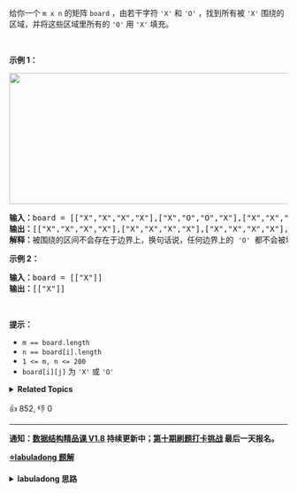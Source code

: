 给你一个 <code>m x n</code> 的矩阵 <code>board</code> ，由若干字符 <code>'X'</code> 和 <code>'O'</code> ，找到所有被 <code>'X'</code> 围绕的区域，并将这些区域里所有的 <code>'O'</code> 用 <code>'X'</code> 填充。
<div class="original__bRMd">
<div>
<p> </p>

<p><strong>示例 1：</strong></p>
<img alt="" src="https://assets.leetcode.com/uploads/2021/02/19/xogrid.jpg" style="width: 550px; height: 237px;" />
<pre>
<strong>输入：</strong>board = [["X","X","X","X"],["X","O","O","X"],["X","X","O","X"],["X","O","X","X"]]
<strong>输出：</strong>[["X","X","X","X"],["X","X","X","X"],["X","X","X","X"],["X","O","X","X"]]
<strong>解释：</strong>被围绕的区间不会存在于边界上，换句话说，任何边界上的 <code>'O'</code> 都不会被填充为 <code>'X'</code>。 任何不在边界上，或不与边界上的 <code>'O'</code> 相连的 <code>'O'</code> 最终都会被填充为 <code>'X'</code>。如果两个元素在水平或垂直方向相邻，则称它们是“相连”的。
</pre>

<p><strong>示例 2：</strong></p>

<pre>
<strong>输入：</strong>board = [["X"]]
<strong>输出：</strong>[["X"]]
</pre>

<p> </p>

<p><strong>提示：</strong></p>

<ul>
	<li><code>m == board.length</code></li>
	<li><code>n == board[i].length</code></li>
	<li><code>1 <= m, n <= 200</code></li>
	<li><code>board[i][j]</code> 为 <code>'X'</code> 或 <code>'O'</code></li>
</ul>
</div>
</div>
<details><summary><strong>Related Topics</strong></summary>深度优先搜索 | 广度优先搜索 | 并查集 | 数组 | 矩阵</details><br>

<div>👍 852, 👎 0</div>

<div id="labuladong"><hr>

**通知：[数据结构精品课 V1.8](https://aep.h5.xeknow.com/s/1XJHEO) 持续更新中；[第十期刷题打卡挑战](https://mp.weixin.qq.com/s/eUG2OOzY3k_ZTz-CFvtv5Q) 最后一天报名。**



<p><strong><a href="https://labuladong.github.io/article?qno=130" target="_blank">⭐️labuladong 题解</a></strong></p>
<details><summary><strong>labuladong 思路</strong></summary>

## 基本思路

PS：这道题在[《算法小抄》](https://mp.weixin.qq.com/s/tUSovvogbR9StkPWb75fUw) 的第 396 页。

这题和 [1254. 统计封闭岛屿的数目](/problems/number-of-closed-islands) 几乎完全一样，常规做法就是 DFS，那我们这里就讲一个另类的解法，看看并查集算法如何解决这道题。

我们可以把所有靠边的 `O` 和一个虚拟节点 `dummy` 进行连通：

![](https://labuladong.github.io/algo/images/unionfind应用/3.jpg)

然后再遍历整个 `board`，那些和 `dummy` 不连通的 `O` 就是被围绕的区域，需要被替换。

**详细题解：[并查集（Union-Find）算法](https://labuladong.github.io/article/fname.html?fname=UnionFind算法详解)**

**标签：[DFS 算法](https://mp.weixin.qq.com/mp/appmsgalbum?__biz=MzAxODQxMDM0Mw==&action=getalbum&album_id=2122002916411604996)，并查集算法**

## 解法代码

```java
class Solution {
    public void solve(char[][] board) {
        if (board.length == 0) return;

        int m = board.length;
        int n = board[0].length;
        // 给 dummy 留一个额外位置
        UF uf = new UF(m * n + 1);
        int dummy = m * n;
        // 将首列和末列的 O 与 dummy 连通
        for (int i = 0; i < m; i++) {
            if (board[i][0] == 'O')
                uf.union(i * n, dummy);
            if (board[i][n - 1] == 'O')
                uf.union(i * n + n - 1, dummy);
        }
        // 将首行和末行的 O 与 dummy 连通
        for (int j = 0; j < n; j++) {/**<extend up -150>

![](https://labuladong.github.io/algo/images/unionfind应用/3.jpg)
*/
            if (board[0][j] == 'O')
                uf.union(j, dummy);
            if (board[m - 1][j] == 'O')
                uf.union(n * (m - 1) + j, dummy);
        }
        // 方向数组 d 是上下左右搜索的常用手法
        int[][] d = new int[][]{{1, 0}, {0, 1}, {0, -1}, {-1, 0}};
        for (int i = 1; i < m - 1; i++)
            for (int j = 1; j < n - 1; j++)
                if (board[i][j] == 'O')
                    // 将此 O 与上下左右的 O 连通
                    for (int k = 0; k < 4; k++) {
                        int x = i + d[k][0];
                        int y = j + d[k][1];
                        if (board[x][y] == 'O')
                            uf.union(x * n + y, i * n + j);
                    }
        // 所有不和 dummy 连通的 O，都要被替换
        for (int i = 1; i < m - 1; i++)
            for (int j = 1; j < n - 1; j++)
                if (!uf.connected(dummy, i * n + j))
                    board[i][j] = 'X';
    }
}

class UF {
    // 记录连通分量个数
    private int count;
    // 存储若干棵树
    private int[] parent;
    // 记录树的“重量”
    private int[] size;

    public UF(int n) {
        this.count = n;
        parent = new int[n];
        size = new int[n];
        for (int i = 0; i < n; i++) {
            parent[i] = i;
            size[i] = 1;
        }
    }

    /* 将 p 和 q 连通 */
    public void union(int p, int q) {
        int rootP = find(p);
        int rootQ = find(q);
        if (rootP == rootQ)
            return;

        // 小树接到大树下面，较平衡
        if (size[rootP] > size[rootQ]) {
            parent[rootQ] = rootP;
            size[rootP] += size[rootQ];
        } else {
            parent[rootP] = rootQ;
            size[rootQ] += size[rootP];
        }
        count--;
    }

    /* 判断 p 和 q 是否互相连通 */
    public boolean connected(int p, int q) {
        int rootP = find(p);
        int rootQ = find(q);
        // 处于同一棵树上的节点，相互连通
        return rootP == rootQ;
    }

    /* 返回节点 x 的根节点 */
    private int find(int x) {
        while (parent[x] != x) {
            // 进行路径压缩
            parent[x] = parent[parent[x]];
            x = parent[x];
        }
        return x;
    }

    public int count() {
        return count;
    }
}
```

**类似题目**：
  - [323. 无向图中连通分量的数目 🟠](/problems/number-of-connected-components-in-an-undirected-graph)
  - [990. 等式方程的可满足性 🟠](/problems/satisfiability-of-equality-equations)

</details>
</div>






